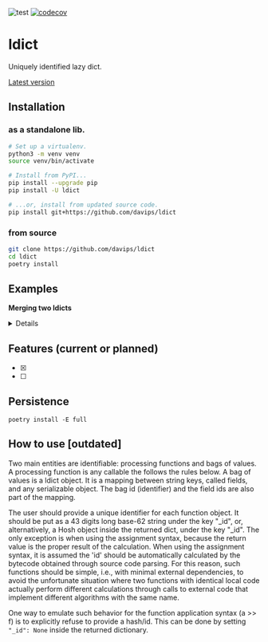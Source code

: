 ![test](https://github.com/davips/ldict/workflows/test/badge.svg)
[![codecov](https://codecov.io/gh/davips/ldict/branch/main/graph/badge.svg)](https://codecov.io/gh/davips/ldict)

# ldict
Uniquely identified lazy dict.

[Latest version](https://github.com/davips/ldict)

## Installation
### as a standalone lib.
```bash
# Set up a virtualenv. 
python3 -m venv venv
source venv/bin/activate

# Install from PyPI...
pip install --upgrade pip
pip install -U ldict

# ...or, install from updated source code.
pip install git+https://github.com/davips/ldict
```

### from source
```bash
git clone https://github.com/davips/ldict
cd ldict
poetry install
```

## Examples
**Merging two ldicts**
<details>
<p>

```python3
from ldict import ldict

a = ldict(x=3)
print(a)
"""
{
    "id": "kr_4aee5c3bcac2c478be9901d57fd1ef8a9d002",
    "ids": "kr_4aee5c3bcac2c478be9901d57fd1ef8a9d002",
    "x": 3
}
"""
```

```python3

b = ldict(y=5)
print(b)
"""
{
    "id": "Uz_0af6d78f77734fad67e6de7cdba3ea368aae4",
    "ids": "Uz_0af6d78f77734fad67e6de7cdba3ea368aae4",
    "y": 5
}
"""
```

```python3

print(a >> b)
"""
{
    "id": "c._2b0434ca422114262680df425b85cac028be6",
    "ids": "kr_4aee5c3bcac2c478be9901d57fd1ef8a9d002 Uz_0af6d78f77734fad67e6de7cdba3ea368aae4",
    "x": 3,
    "y": 5
}
"""
```


</p>
</details>

## Features (current or planned)
* [x] 
* [ ] 

## Persistence
`poetry install -E full`

## How to use [outdated]
Two main entities are identifiable: processing functions and bags of values.
A processing function is any callable the follows the rules below.
A bag of values is a ldict object. It is a mapping between string keys, called fields,
and any serializable object.
The bag id (identifier) and the field ids are also part of the mapping.  

The user should provide a unique identifier for each function object.
It should be put as a 43 digits long base-62 string under the key "_id", or, 
alternatively, a Hosh object inside the returned dict, under the key "_id".
The only exception is when using the assignment syntax, 
because the return value is the proper result of the calculation.
When using the assignment syntax, it is assumed the 'id' should be automatically 
calculated by the bytecode obtained through source code parsing.
For this reason, such functions should be simple, i.e., 
with minimal external dependencies, to avoid the unfortunate situation where two
functions with identical local code actually perform different calculations through
calls to external code that implement different algorithms with the same name.

One way to emulate such behavior for the function application syntax (a >> f) is to
explicitly refuse to provide a hash/id.
This can be done by setting `"_id": None` inside the returned dictionary.

